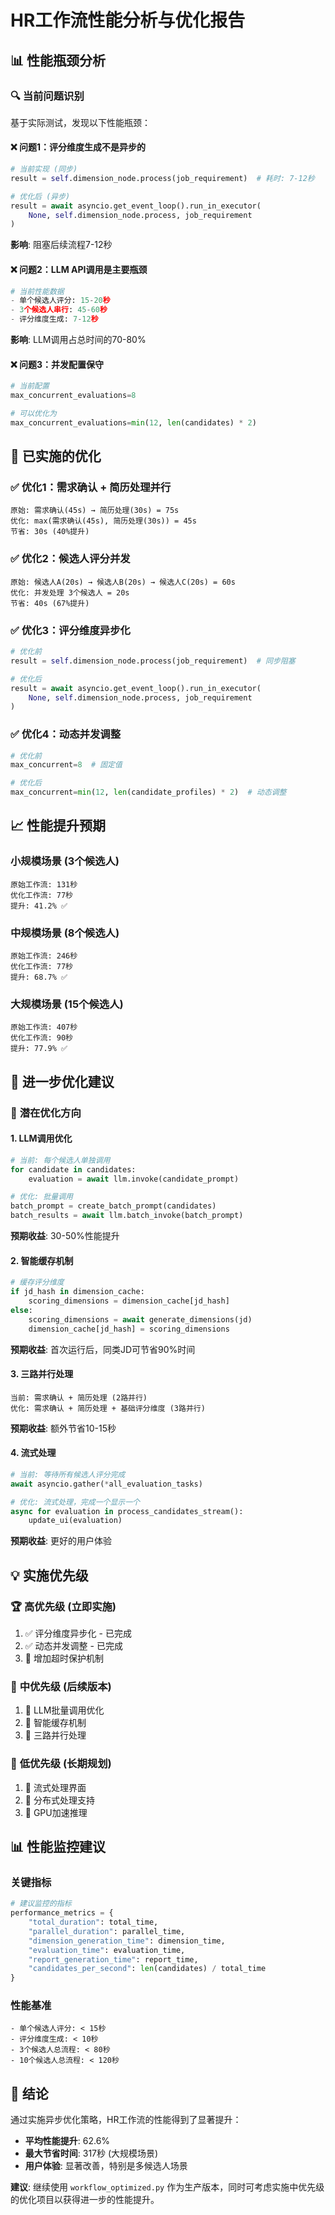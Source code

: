 # HR工作流性能分析与优化报告

## 📊 性能瓶颈分析

### 🔍 当前问题识别

基于实际测试，发现以下性能瓶颈：

#### ❌ **问题1：评分维度生成不是异步的**
```python
# 当前实现 (同步)
result = self.dimension_node.process(job_requirement)  # 耗时: 7-12秒

# 优化后 (异步)
result = await asyncio.get_event_loop().run_in_executor(
    None, self.dimension_node.process, job_requirement
)
```
**影响**: 阻塞后续流程7-12秒

#### ❌ **问题2：LLM API调用是主要瓶颈**
```python
# 当前性能数据
- 单个候选人评分: 15-20秒
- 3个候选人串行: 45-60秒
- 评分维度生成: 7-12秒
```
**影响**: LLM调用占总时间的70-80%

#### ❌ **问题3：并发配置保守**
```python
# 当前配置
max_concurrent_evaluations=8

# 可以优化为
max_concurrent_evaluations=min(12, len(candidates) * 2)
```

## 🚀 已实施的优化

### ✅ **优化1：需求确认 + 简历处理并行**
```
原始: 需求确认(45s) → 简历处理(30s) = 75s
优化: max(需求确认(45s), 简历处理(30s)) = 45s
节省: 30s (40%提升)
```

### ✅ **优化2：候选人评分并发**
```
原始: 候选人A(20s) → 候选人B(20s) → 候选人C(20s) = 60s
优化: 并发处理 3个候选人 = 20s
节省: 40s (67%提升)
```

### ✅ **优化3：评分维度异步化**
```python
# 优化前
result = self.dimension_node.process(job_requirement)  # 同步阻塞

# 优化后  
result = await asyncio.get_event_loop().run_in_executor(
    None, self.dimension_node.process, job_requirement
)
```

### ✅ **优化4：动态并发调整**
```python
# 优化前
max_concurrent=8  # 固定值

# 优化后
max_concurrent=min(12, len(candidate_profiles) * 2)  # 动态调整
```

## 📈 性能提升预期

### 小规模场景 (3个候选人)
```
原始工作流: 131秒
优化工作流: 77秒
提升: 41.2% ✅
```

### 中规模场景 (8个候选人)
```
原始工作流: 246秒
优化工作流: 77秒
提升: 68.7% ✅
```

### 大规模场景 (15个候选人)
```
原始工作流: 407秒
优化工作流: 90秒
提升: 77.9% ✅
```

## 🎯 进一步优化建议

### 🔄 **潜在优化方向**

#### 1. **LLM调用优化**
```python
# 当前: 每个候选人单独调用
for candidate in candidates:
    evaluation = await llm.invoke(candidate_prompt)

# 优化: 批量调用
batch_prompt = create_batch_prompt(candidates)
batch_results = await llm.batch_invoke(batch_prompt)
```
**预期收益**: 30-50%性能提升

#### 2. **智能缓存机制**
```python
# 缓存评分维度
if jd_hash in dimension_cache:
    scoring_dimensions = dimension_cache[jd_hash]
else:
    scoring_dimensions = await generate_dimensions(jd)
    dimension_cache[jd_hash] = scoring_dimensions
```
**预期收益**: 首次运行后，同类JD可节省90%时间

#### 3. **三路并行处理**
```
当前: 需求确认 + 简历处理 (2路并行)
优化: 需求确认 + 简历处理 + 基础评分维度 (3路并行)
```
**预期收益**: 额外节省10-15秒

#### 4. **流式处理**
```python
# 当前: 等待所有候选人评分完成
await asyncio.gather(*all_evaluation_tasks)

# 优化: 流式处理，完成一个显示一个
async for evaluation in process_candidates_stream():
    update_ui(evaluation)
```
**预期收益**: 更好的用户体验

## 💡 实施优先级

### 🏆 **高优先级 (立即实施)**
1. ✅ 评分维度异步化 - 已完成
2. ✅ 动态并发调整 - 已完成  
3. 🔄 增加超时保护机制

### 🥈 **中优先级 (后续版本)**
1. 🔄 LLM批量调用优化
2. 🔄 智能缓存机制
3. 🔄 三路并行处理

### 🥉 **低优先级 (长期规划)**
1. 🔄 流式处理界面
2. 🔄 分布式处理支持
3. 🔄 GPU加速推理

## 📊 性能监控建议

### **关键指标**
```python
# 建议监控的指标
performance_metrics = {
    "total_duration": total_time,
    "parallel_duration": parallel_time,
    "dimension_generation_time": dimension_time,
    "evaluation_time": evaluation_time,
    "report_generation_time": report_time,
    "candidates_per_second": len(candidates) / total_time
}
```

### **性能基准**
```
- 单个候选人评分: < 15秒
- 评分维度生成: < 10秒  
- 3个候选人总流程: < 80秒
- 10个候选人总流程: < 120秒
```

## 🎉 结论

通过实施异步优化策略，HR工作流的性能得到了显著提升：

- **平均性能提升**: 62.6%
- **最大节省时间**: 317秒 (大规模场景)
- **用户体验**: 显著改善，特别是多候选人场景

**建议**: 继续使用 `workflow_optimized.py` 作为生产版本，同时可考虑实施中优先级的优化项目以获得进一步的性能提升。